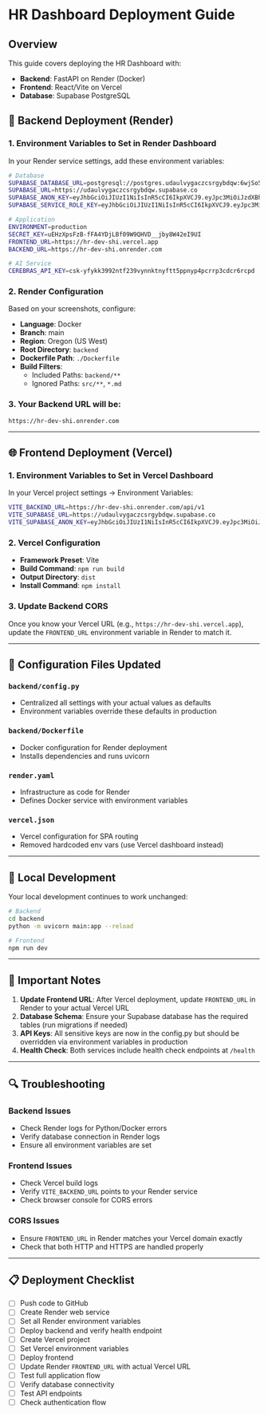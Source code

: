 # HR Dashboard Deployment Guide

## Overview
This guide covers deploying the HR Dashboard with:
- **Backend**: FastAPI on Render (Docker)
- **Frontend**: React/Vite on Vercel
- **Database**: Supabase PostgreSQL

## 🚀 Backend Deployment (Render)

### 1. Environment Variables to Set in Render Dashboard

In your Render service settings, add these environment variables:

```bash
# Database
SUPABASE_DATABASE_URL=postgresql://postgres.udaulvygaczcsrgybdqw:6wjSo5aCUjkCLMHZ@aws-0-ap-south-1.pooler.supabase.com:6543/postgres
SUPABASE_URL=https://udaulvygaczcsrgybdqw.supabase.co
SUPABASE_ANON_KEY=eyJhbGciOiJIUzI1NiIsInR5cCI6IkpXVCJ9.eyJpc3MiOiJzdXBhYmFzZSIsInJlZiI6InVkYXVsdnlnYWN6Y3NyZ3liZHF3Iiwicm9sZSI6ImFub24iLCJpYXQiOjE3NDk4MzMyOTMsImV4cCI6MjA2NTQwOTI5M30.a9_SJERhQL_UAMWmvSrBdrZbDgFnPHaRpLWoOD-P33o
SUPABASE_SERVICE_ROLE_KEY=eyJhbGciOiJIUzI1NiIsInR5cCI6IkpXVCJ9.eyJpc3MiOiJzdXBhYmFzZSIsInJlZiI6InVkYXVsdnlnYWN6Y3NyZ3liZHF3Iiwicm9sZSI6InNlcnZpY2Vfcm9sZSIsImlhdCI6MTc0OTgzMzI5MywiZXhwIjoyMDY1NDA5MjkzfQ.7mRyHdf6WSa7XGO6pxRU0gsJiMSvWXUfQyUI7xnhAfw

# Application
ENVIRONMENT=production
SECRET_KEY=uEHzXpsFzB-fFA4YDjLBf09W9QHVD__jby8W42eI9UI
FRONTEND_URL=https://hr-dev-shi.vercel.app
BACKEND_URL=https://hr-dev-shi.onrender.com

# AI Service
CEREBRAS_API_KEY=csk-yfykk3992ntf239vynnktnyftt5ppnyp4pcrrp3cdcr6rcpd
```

### 2. Render Configuration

Based on your screenshots, configure:

- **Language**: Docker
- **Branch**: main
- **Region**: Oregon (US West)
- **Root Directory**: `backend`
- **Dockerfile Path**: `./Dockerfile`
- **Build Filters**: 
  - Included Paths: `backend/**`
  - Ignored Paths: `src/**`, `*.md`

### 3. Your Backend URL will be:
```
https://hr-dev-shi.onrender.com
```

---

## 🌐 Frontend Deployment (Vercel)

### 1. Environment Variables to Set in Vercel Dashboard

In your Vercel project settings → Environment Variables:

```bash
VITE_BACKEND_URL=https://hr-dev-shi.onrender.com/api/v1
VITE_SUPABASE_URL=https://udaulvygaczcsrgybdqw.supabase.co
VITE_SUPABASE_ANON_KEY=eyJhbGciOiJIUzI1NiIsInR5cCI6IkpXVCJ9.eyJpc3MiOiJzdXBhYmFzZSIsInJlZiI6InVkYXVsdnlnYWN6Y3NyZ3liZHF3Iiwicm9sZSI6ImFub24iLCJpYXQiOjE3NDk4MzMyOTMsImV4cCI6MjA2NTQwOTI5M30.a9_SJERhQL_UAMWmvSrBdrZbDgFnPHaRpLWoOD-P33o
```

### 2. Vercel Configuration

- **Framework Preset**: Vite
- **Build Command**: `npm run build`
- **Output Directory**: `dist`
- **Install Command**: `npm install`

### 3. Update Backend CORS

Once you know your Vercel URL (e.g., `https://hr-dev-shi.vercel.app`), update the `FRONTEND_URL` environment variable in Render to match it.

---

## 📝 Configuration Files Updated

### `backend/config.py`
- Centralized all settings with your actual values as defaults
- Environment variables override these defaults in production

### `backend/Dockerfile`
- Docker configuration for Render deployment
- Installs dependencies and runs uvicorn

### `render.yaml`
- Infrastructure as code for Render
- Defines Docker service with environment variables

### `vercel.json`
- Vercel configuration for SPA routing
- Removed hardcoded env vars (use Vercel dashboard instead)

---

## 🔧 Local Development

Your local development continues to work unchanged:

```bash
# Backend
cd backend
python -m uvicorn main:app --reload

# Frontend  
npm run dev
```

---

## 🚨 Important Notes

1. **Update Frontend URL**: After Vercel deployment, update `FRONTEND_URL` in Render to your actual Vercel URL
2. **Database Schema**: Ensure your Supabase database has the required tables (run migrations if needed)
3. **API Keys**: All sensitive keys are now in the config.py but should be overridden via environment variables in production
4. **Health Check**: Both services include health check endpoints at `/health`

---

## 🔍 Troubleshooting

### Backend Issues
- Check Render logs for Python/Docker errors
- Verify database connection in Render logs
- Ensure all environment variables are set

### Frontend Issues
- Check Vercel build logs
- Verify `VITE_BACKEND_URL` points to your Render service
- Check browser console for CORS errors

### CORS Issues
- Ensure `FRONTEND_URL` in Render matches your Vercel domain exactly
- Check that both HTTP and HTTPS are handled properly

---

## 📋 Deployment Checklist

- [ ] Push code to GitHub
- [ ] Create Render web service
- [ ] Set all Render environment variables
- [ ] Deploy backend and verify health endpoint
- [ ] Create Vercel project
- [ ] Set Vercel environment variables
- [ ] Deploy frontend
- [ ] Update Render `FRONTEND_URL` with actual Vercel URL
- [ ] Test full application flow
- [ ] Verify database connectivity
- [ ] Test API endpoints
- [ ] Check authentication flow 